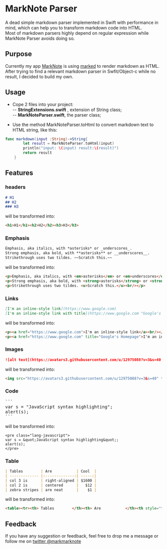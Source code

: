 # MarkNote Parser

A dead simple markdown parser implemented in Swift with performance in mind, which can help you to transform markdown code into HTML.    
Most of markdown parsers highly depend on regular expression while MarkNote Parser avoids doing so.

## Purpose

Currently my app [MarkNote](https://itunes.apple.com/us/app/marknote/id991297585?ls=1&mt=8) is using [marked](https://github.com/chjj/marked) to render markdown as HTML.   
After trying to find a relevant markdown parser in Swfit/Object-c while no result, I decided to build my own.


## Usage

- Cope 2 files into your project:  
-- **StringExtensions.swift** , extension of String class;  
-- **MarkNoteParser.swift**, the parser class;  

- Use the method MarkNoteParser.toHtml to convert markdown text to HTML string, like this:

```swift
func markdown(input :String)->String{
        let result = MarkNoteParser.toHtml(input)
        println("input: \(input) result:\(result)")
        return result
    }
```

## Features 

### headers

```markdown
# H1
## H2
### H3
```
will be transformed into:

```html
<h1>H1</h1><h2>H2</h2><h3>H3</h3>
```

### Emphasis

```markdown
Emphasis, aka italics, with *asterisks* or _underscores_.
Strong emphasis, aka bold, with **asterisks** or __underscores__.
Strikethrough uses two tildes. ~~Scratch this.~~
```
will be transformed into:

```html
<p>Emphasis, aka italics, with <em>asterisks</em> or <em>underscores</em>.<br/></p>
<p>Strong emphasis, aka bold, with <strong>asterisks</strong> or <strong>underscores</strong>.<br/></p>
<p>Strikethrough uses two tildes. <u>Scratch this.</u><br/></p>
```

### Links

```markdown
[I'm an inline-style link](https://www.google.com)
[I'm an inline-style link with title](https://www.google.com "Google's Homepage")
``` 

will be transformed into:

```html
<p><a href="https://www.google.com">I'm an inline-style link</a><br/></p>
<p><a href="https://www.google.com" title="Google's Homepage">I'm an inline-style link with title</a><br/></p>
```
### Images

```markdown
![alt text](https://avatars3.githubusercontent.com/u/12975088?v=3&s=40 "Logo Title")
```
will be transformed into:
```html
<img src="https://avatars3.githubusercontent.com/u/12975088?v=3&s=40" title="Logo Title" alt="alt text" />
```
### Code 

<pre class="lang-markdown">
```
var s = "JavaScript syntax highlighting";
alert(s);
```
</pre>

will be transformed into:
```
<pre class="lang-javascript">
var s = &quot;JavaScript syntax highlighting&quot;;
alert(s);
</pre>
```

### Table

```markdown
| Tables        | Are           | Cool  |
| ------------- |:-------------:| -----:|
| col 3 is      | right-aligned | $1600 |
| col 2 is      | centered      |   $12 |
| zebra stripes | are neat      |    $1 |
```

will be transformed into:

```html
<table><tr><th> Tables        </th><th> Are           </th><th style="text-align: center;"> Cool </th></tr><tr><td> col 3 is      </td><td> right-aligned </td><td style="text-align: center;"> $1600 </td></tr><tr><td> col 2 is      </td><td> centered      </td><td style="text-align: center;">   $12 </td></tr><tr><td> zebra stripes </td><td> are neat      </td><td style="text-align: center;">    $1 </td></tr></table><p>The outer pipes (|) are optional, and you don&#39;t need to make the raw Markdown line up prettily. You can also use inline Markdown.<br/></p>
```

    
## Feedback 

If you have any suggestion or feedback, feel free to drop me a message or follow me on [twitter @markmarknote](https://twitter.com/markmarknote)